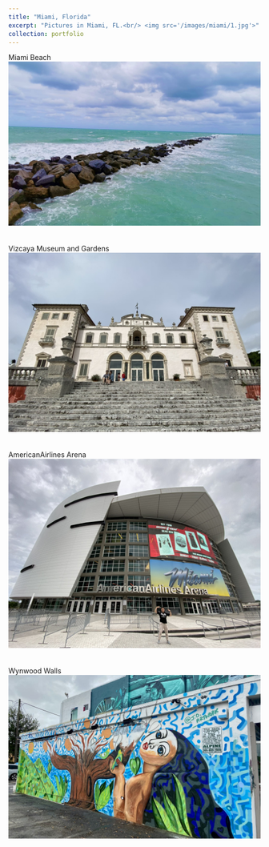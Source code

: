 ```yaml
---
title: "Miami, Florida"
excerpt: "Pictures in Miami, FL.<br/> <img src='/images/miami/1.jpg'>"
collection: portfolio
---
```

Miami Beach
<img src='/images/miami/2.jpg'><br/><br/><br/>
Vizcaya Museum and Gardens
<img src='/images/miami/3.jpg'><br/><br/><br/>
AmericanAirlines Arena
<img src='/images/miami/4.jpg'><br/><br/><br/>
Wynwood Walls
<img src='/images/miami/5.jpg'>